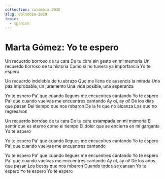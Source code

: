 ```yaml
---
collection: colombia 2018
slug: colombia-2018
topic:
  - spanish
---
```


# Marta Gómez: Yo te espero

Un recuerdo borroso de tu cara
De tu cara sin gesto en mi memoria
Un recuerdo borroso de tu historia
Como si no tuviera ya importancia
Yo te espero

Un recuerdo indeleble de tu abrazo
Que me llena de ausencia la mirada
Una paz improbable, un juramento
Una vida posible, una esperanza

Yo te espero
Pa' que cuando llegues me encuentres cantando
Yo te espero
Pa' que cuando vuelvas me encuentres cantando
Ay oí, ay oí!
De los días que pasan
Del tiempo que nos robaron
De la fe que no alcanza
Los que no regresaron

Un recuerdo borroso de tu cara
De tu cara estampada en mi memoria
El sentir que es eterno como el tiempo
El dolor que se encierra en mi garganta
Yo te espero

Yo te espero
Pa' que cuando llegues me encuentres cantando
Yo te espero
Pa' que cuando vuelvas me encuentres cantando

Yo te espero
Pa' que cuando llegues me encuentres cantando
Yo te espero
Pa' que cuando vuelvas me encuentres cantando
Ay oí, ay oí!
De los años que pasan
Los besos que nos robaron
Cuando todos se cansan
Yo te espero
Yo te espero
Yo te espero